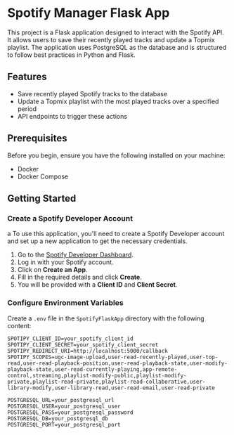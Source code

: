 # Spotify Manager Flask App

This project is a Flask application designed to interact with the Spotify API. It allows users to save their recently played tracks and update a Topmix playlist. The application uses PostgreSQL as the database and is structured to follow best practices in Python and Flask.

## Features

- Save recently played Spotify tracks to the database
- Update a Topmix playlist with the most played tracks over a specified period
- API endpoints to trigger these actions

## Prerequisites

Before you begin, ensure you have the following installed on your machine:

- Docker
- Docker Compose

## Getting Started

### Create a Spotify Developer Account
a
To use this application, you'll need to create a Spotify Developer account and set up a new application to get the necessary credentials.

1. Go to the [Spotify Developer Dashboard](https://developer.spotify.com/dashboard/applications).
2. Log in with your Spotify account.
3. Click on **Create an App**.
4. Fill in the required details and click **Create**.
5. You will be provided with a **Client ID** and **Client Secret**.

### Configure Environment Variables

Create a `.env` file in the `SpotifyFlaskApp` directory with the following content:

```plaintext
SPOTIPY_CLIENT_ID=your_spotify_client_id
SPOTIPY_CLIENT_SECRET=your_spotify_client_secret
SPOTIPY_REDIRECT_URI=http://localhost:5000/callback
SPOTIPY_SCOPES=ugc-image-upload,user-read-recently-played,user-top-read,user-read-playback-position,user-read-playback-state,user-modify-playback-state,user-read-currently-playing,app-remote-control,streaming,playlist-modify-public,playlist-modify-private,playlist-read-private,playlist-read-collaborative,user-library-modify,user-library-read,user-read-email,user-read-private

POSTGRESQL_URL=your_postgresql_url
POSTGRESQL_USER=your_postgresql_user
POSTGRESQL_PASS=your_postgresql_password
POSTGRESQL_DB=your_postgresql_db
POSTGRESQL_PORT=your_postgresql_port
